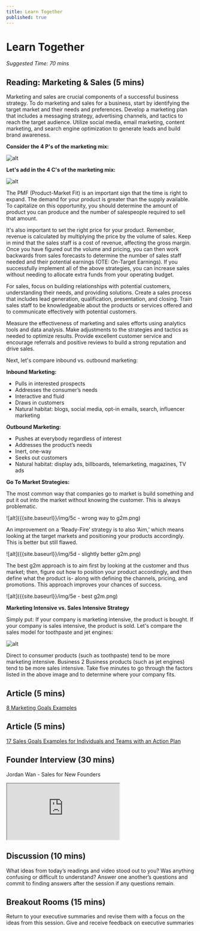```yaml
---
title: Learn Together
published: true
---
```

# Learn Together
*Suggested Time: 70 mins*


## Reading: Marketing & Sales (5 mins) 

Marketing and sales are crucial components of a successful business strategy. To do marketing and sales for a business, start by identifying the target market and their needs and preferences. Develop a marketing plan that includes a messaging strategy, advertising channels, and tactics to reach the target audience. Utilize social media, email marketing, content marketing, and search engine optimization to generate leads and build brand awareness. 

**Consider the 4 P's of the marketing mix:**

![alt]({{site.baseurl}}/img/5a.png)

**Let's add in the 4 C's of the marketing mix:**

![alt]({{site.baseurl}}/img/5b.png)

The PMF (Product-Market Fit) is an important sign that the time is right to expand. The demand for your product is greater than the supply available. To capitalize on this opportunity, you should determine the amount of product you can produce and the number of salespeople required to sell that amount. 

It's also important to set the right price for your product. Remember, revenue is calculated by multiplying the price by the volume of sales. Keep in mind that the sales staff is a cost of revenue, affecting the gross margin. Once you have figured out the volume and pricing, you can then work backwards from sales forecasts to determine the number of sales staff needed and their potential earnings (OTE: On-Target Earnings). If you successfully implement all of the above strategies, you can increase sales without needing to allocate extra funds from your operating budget.

For sales, focus on building relationships with potential customers, understanding their needs, and providing solutions. Create a sales process that includes lead generation, qualification, presentation, and closing. Train sales staff to be knowledgeable about the products or services offered and to communicate effectively with potential customers.

Measure the effectiveness of marketing and sales efforts using analytics tools and data analysis. Make adjustments to the strategies and tactics as needed to optimize results. Provide excellent customer service and encourage referrals and positive reviews to build a strong reputation and drive sales.

Next, let's compare inbound vs. outbound marketing:

**Inbound Marketing:**
- Pulls in interested prospects
- Addresses the consumer’s needs
- Interactive and fluid
- Draws in customers
- Natural habitat: blogs, social media, opt-in emails, search, influencer marketing

**Outbound Marketing:**
- Pushes at everybody regardless of interest
- Addresses the product’s needs
- Inert, one-way
- Seeks out customers
- Natural habitat: display ads, billboards, telemarketing, magazines, TV ads

**Go To Market Strategies:**

The most common way that companies go to market is build something and put it out into the market without knowing the customer. This is always problematic.

![alt]({{site.baseurl}}/img/5c - wrong way to g2m.png)

An improvement on a ‘Ready-Fire’ strategy is to also ‘Aim,’ which means looking at the target markets and positioning your products accordingly. This is better but still flawed.

![alt]({{site.baseurl}}/img/5d - slightly better g2m.png)

The best g2m approach is to aim first by looking at the customer and thus market; then, figure out how to position your product accordingly, and then define what the product is- along with defining the channels, pricing, and promotions. This approach improves your chances of success.

![alt]({{site.baseurl}}/img/5e - best g2m.png)

**Marketing Intensive vs. Sales Intensive Strategy**

Simply put: If your company is marketing intensive, the product is bought. If your company is sales intensive, the product is sold. Let's compare the sales model for toothpaste and jet engines:

![alt]({{site.baseurl}}/img/5f.png)

Direct to consumer products (such as toothpaste) tend to be more marketing intensive. Business 2 Business products (such as jet engines) tend to be more sales intensive. Take five minutes to go through the factors listed in the above image and to determine where your company fits.

## Article (5 mins) 

[8 Marketing Goals Examples](https://clickup.com/blog/marketing-goals/)

## Article (5 mins) 

[17 Sales Goals Examples for Individuals and Teams with an Action Plan](https://www.leadsquared.com/learn/sales/sales-goals-examples-for-success/)

## Founder Interview (30 mins) 

Jordan Wan - Sales for New Founders
<div class="embed-responsive embed-responsive-16by9">
  <iframe class="embed-responsive-item" src="https://drive.google.com/file/d/194Lh_tiuPEXAfxfcnIzbZyY0BQunAmSc/view?usp=sharing" allowfullscreen></iframe>
</div>

## Discussion (10 mins)

What ideas from today’s readings and video stood out to you? Was anything confusing or difficult to understand? Answer one another’s questions and commit to finding answers after the session if any questions remain.

## Breakout Rooms (15 mins)

Return to your executive summaries and revise them with a focus on the ideas from this session. Give and receive feedback on executive summaries
